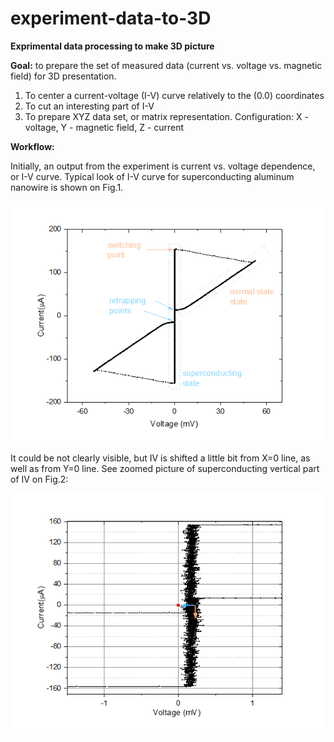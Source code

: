 # experiment-data-to-3D
__Exprimental data processing to make 3D picture__

__Goal:__ to prepare the set of measured data (current vs. voltage vs. magnetic field) for 3D presentation.

1. To center a current-voltage (I-V) curve relatively to the (0.0) coordinates
2. To cut an interesting part of I-V
3. To prepare XYZ data set, or matrix representation. Configuration: X - voltage, Y - magnetic field, Z - current

__Workflow:__

Initially, an output from the experiment is current vs. voltage dependence, or I-V curve. Typical look of I-V curve for superconducting aluminum nanowire is shown on Fig.1.

![Fig.1](https://github.com/andr-nau/experiment-data-to-3D/blob/master/Fig1.gif "IV")

It could be not clearly visible, but IV is shifted a little bit from X=0 line, as well as from Y=0 line. See zoomed picture of superconducting vertical part of IV on Fig.2:

![Fig.2](https://github.com/andr-nau/experiment-data-to-3D/blob/master/Fig2.gif "IV zoom")
